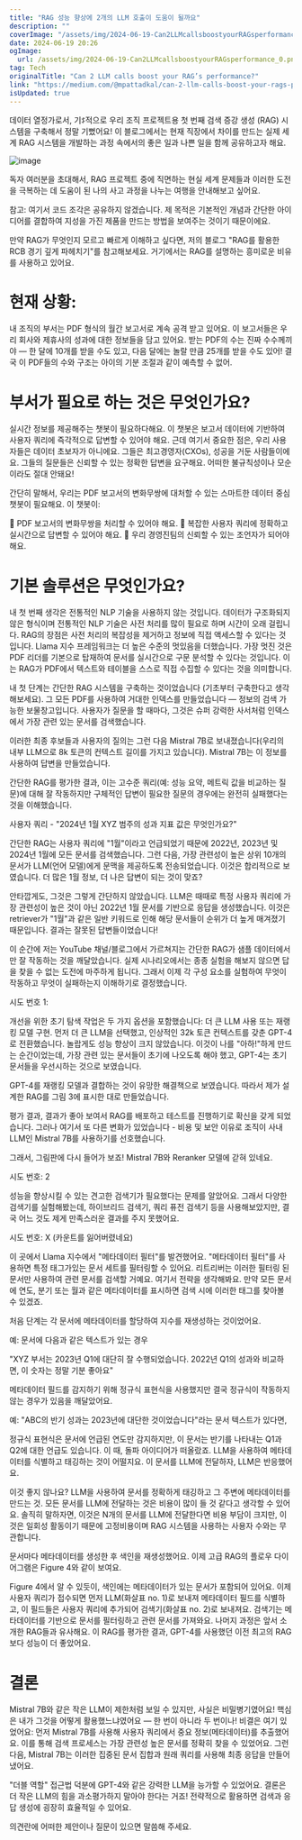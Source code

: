 ```yaml
---
title: "RAG 성능 향상에 2개의 LLM 호출이 도움이 될까요"
description: ""
coverImage: "/assets/img/2024-06-19-Can2LLMcallsboostyourRAGsperformance_0.png"
date: 2024-06-19 20:26
ogImage: 
  url: /assets/img/2024-06-19-Can2LLMcallsboostyourRAGsperformance_0.png
tag: Tech
originalTitle: "Can 2 LLM calls boost your RAG’s performance?"
link: "https://medium.com/@mpattadkal/can-2-llm-calls-boost-your-rags-performance-f3d13adcbba1"
isUpdated: true
---
```






데이터 열정가로서, 기ꁵ적으로 우리 조직 프로젝트용 첫 번째 검색 증강 생성 (RAG) 시스템을 구축해서 정말 기뻤어요! 이 블로그에서는 현재 직장에서 차이를 만드는 실제 세계 RAG 시스템을 개발하는 과정 속에서의 좋은 일과 나쁜 일을 함께 공유하고자 해요.

![image](/assets/img/2024-06-19-Can2LLMcallsboostyourRAGsperformance_0.png)

독자 여러분을 초대해서, RAG 프로젝트 중에 직면하는 현실 세계 문제들과 이러한 도전을 극복하는 데 도움이 된 나의 사고 과정을 나누는 여행을 안내해보고 싶어요.

참고: 여기서 코드 조각은 공유하지 않겠습니다. 제 목적은 기본적인 개념과 간단한 아이디어를 결합하여 지성을 가진 제품을 만드는 방법을 보여주는 것이기 때문이에요.

<div class="content-ad"></div>

만약 RAG가 무엇인지 모르고 빠르게 이해하고 싶다면, 저의 블로그 "RAG를 활용한 RCB 경기 깊게 파헤치기"를 참고해보세요. 거기에서는 RAG를 설명하는 흥미로운 비유를 사용하고 있어요.

# 현재 상황:

내 조직의 부서는 PDF 형식의 월간 보고서로 계속 공격 받고 있어요. 이 보고서들은 우리 회사와 제휴사의 성과에 대한 정보들을 담고 있어요. 받는 PDF의 수는 진짜 수수께끼야 — 한 달에 10개를 받을 수도 있고, 다음 달에는 놀랄 만큼 25개를 받을 수도 있어! 결국 이 PDF들의 수와 구조는 아이의 기분 조절과 같이 예측할 수 없어. 

# 부서가 필요로 하는 것은 무엇인가요?

<div class="content-ad"></div>

실시간 정보를 제공해주는 챗봇이 필요하다해요. 이 챗봇은 보고서 데이터에 기반하여 사용자 쿼리에 즉각적으로 답변할 수 있어야 해요. 근데 여기서 중요한 점은, 우리 사용자들은 데이터 초보자가 아니에요. 그들은 최고경영자(CXOs), 성공을 거둔 사람들이에요. 그들의 질문들은 신뢰할 수 있는 정확한 답변을 요구해요. 어떠한 불규칙성이나 모순이라도 절대 안돼요!

간단히 말해서, 우리는 PDF 보고서의 변화무쌍에 대처할 수 있는 스마트한 데이터 중심 챗봇이 필요해요. 이 챗봇이:

🌊 PDF 보고서의 변화무쌍을 처리할 수 있어야 해요.
🤖 복잡한 사용자 쿼리에 정확하고 실시간으로 답변할 수 있어야 해요.
💼 우리 경영진팀의 신뢰할 수 있는 조언자가 되어야 해요.

# 기본 솔루션은 무엇인가요?

<div class="content-ad"></div>

내 첫 번째 생각은 전통적인 NLP 기술을 사용하지 않는 것입니다. 데이터가 구조화되지 않은 형식이며 전통적인 NLP 기술은 사전 처리를 많이 필요로 하며 시간이 오래 걸립니다. RAG의 장점은 사전 처리의 복잡성을 제거하고 정보에 직접 액세스할 수 있다는 것입니다. Llama 지수 프레임워크는 더 높은 수준의 멋있음을 더했습니다. 가장 멋진 것은 PDF 리더를 기본으로 탑재하여 문서를 실시간으로 구문 분석할 수 있다는 것입니다. 이는 RAG가 PDF에서 텍스트와 테이블을 스스로 직접 수집할 수 있다는 것을 의미합니다.

내 첫 단계는 간단한 RAG 시스템을 구축하는 것이었습니다 (기초부터 구축한다고 생각해보세요). 그 모든 PDF를 사용하여 거대한 인덱스를 만들었습니다 — 정보의 검색 가능한 보물창고입니다. 사용자가 질문을 할 때마다, 그것은 슈퍼 강력한 사서처럼 인덱스에서 가장 관련 있는 문서를 검색했습니다.

이러한 최종 후보들과 사용자의 질의는 그런 다음 Mistral 7B로 보내졌습니다(우리의 내부 LLM으로 8k 토큰의 컨텍스트 길이를 가지고 있습니다). Mistral 7B는 이 정보를 사용하여 답변을 만들었습니다.

간단한 RAG를 평가한 결과, 이는 고수준 쿼리(예: 성능 요약, 메트릭 값을 비교하는 질문)에 대해 잘 작동하지만 구체적인 답변이 필요한 질문의 경우에는 완전히 실패했다는 것을 이해했습니다.

<div class="content-ad"></div>

사용자 쿼리 - "2024년 1월 XYZ 범주의 성과 지표 값은 무엇인가요?"

간단한 RAG는 사용자 쿼리에 "1월"이라고 언급되었기 때문에 2022년, 2023년 및 2024년 1월에 모든 문서를 검색했습니다. 그런 다음, 가장 관련성이 높은 상위 10개의 문서가 LLM(언어 모델)에게 문맥을 제공하도록 전송되었습니다. 이것은 합리적으로 보였습니다. 더 많은 1월 정보, 더 나은 답변이 되는 것이 맞죠?

안타깝게도, 그것은 그렇게 간단하지 않았습니다. LLM은 때때로 특정 사용자 쿼리에 가장 관련성이 높은 것이 아닌 2022년 1월 문서를 기반으로 응답을 생성했습니다. 이것은 retriever가 "1월"과 같은 일반 키워드로 인해 해당 문서들이 순위가 더 높게 매겨졌기 때문입니다. 결과는 잘못된 답변들이었습니다!

이 순간에 저는 YouTube 채널/블로그에서 가르쳐지는 간단한 RAG가 샘플 데이터에서만 잘 작동하는 것을 깨달았습니다. 실제 시나리오에서는 종종 실험을 해보지 않으면 답을 찾을 수 없는 도전에 마주하게 됩니다. 그래서 이제 각 구성 요소를 실험하여 무엇이 작동하고 무엇이 실패하는지 이해하기로 결정했습니다.

<div class="content-ad"></div>

시도 번호 1:

개선을 위한 초기 탐색 작업은 두 가지 옵션을 포함했습니다: 더 큰 LLM 사용 또는 재랭킹 모델 구현. 먼저 더 큰 LLM을 선택했고, 인상적인 32k 토큰 컨텍스트를 갖춘 GPT-4로 전환했습니다. 놀랍게도 성능 향상이 크지 않았습니다. 이것이 나를 "아하!"하게 만드는 순간이었는데, 가장 관련 있는 문서들이 초기에 나오도록 해야 했고, GPT-4는 초기 문서들을 우선시하는 것으로 보였습니다.

GPT-4를 재랭킹 모델과 결합하는 것이 유망한 해결책으로 보였습니다. 따라서 제가 설계한 RAG를 그림 3에 표시한 대로 만들었습니다.

평가 결과, 결과가 좋아 보여서 RAG를 배포하고 테스트를 진행하기로 확신을 갖게 되었습니다. 그러나 여기서 또 다른 변화가 있었습니다 - 비용 및 보안 이유로 조직이 사내 LLM인 Mistral 7B를 사용하기를 선호했습니다.

<div class="content-ad"></div>

그래서, 그림판에 다시 들어가 보죠! Mistral 7B와 Reranker 모델에 갇혀 있네요.

시도 번호: 2

성능을 향상시킬 수 있는 견고한 검색기가 필요했다는 문제를 알았어요. 그래서 다양한 검색기를 실험해봤는데, 하이브리드 검색기, 쿼리 퓨전 검색기 등을 사용해보았지만, 결국 어느 것도 제게 만족스러운 결과를 주지 못했어요.

시도 번호: X (카운트를 잃어버렸네요)

<div class="content-ad"></div>

이 곳에서 Llama 지수에서 "메타데이터 필터"를 발견했어요. "메타데이터 필터"를 사용하면 특정 태그가있는 문서 세트를 필터링할 수 있어요. 리트리버는 이러한 필터링 된 문서만 사용하여 관련 문서를 검색할 거예요. 여기서 전략을 생각해봐요. 만약 모든 문서에 연도, 분기 또는 월과 같은 메타데이터를 표시하면 검색 시에 이러한 태그를 찾아볼 수 있겠죠.

처음 단계는 각 문서에 메타데이터를 할당하여 지수를 재생성하는 것이었어요.

예: 문서에 다음과 같은 텍스트가 있는 경우

"XYZ 부서는 2023년 Q1에 대단히 잘 수행되었습니다. 2022년 Q1의 성과와 비교하면, 이 숫자는 정말 기분 좋아요"

<div class="content-ad"></div>

메타데이터 필드를 감지하기 위해 정규식 표현식을 사용했지만 결국 정규식이 작동하지 않는 경우가 있음을 깨달았어요.

예: "ABC의 반기 성과는 2023년에 대단한 것이었습니다"라는 문서 텍스트가 있다면,

정규식 표현식은 문서에 언급된 연도만 감지하지만, 이 문서는 반기를 나타내는 Q1과 Q2에 대한 언급도 있습니다. 이 때, 돌파 아이디어가 떠올랐죠. LLM을 사용하여 메타데이터를 식별하고 태깅하는 것이 어떨지요. 이 문서를 LLM에 전달하자, LLM은 반응했어요.

이것 좋지 않나요? LLM을 사용하여 문서를 정확하게 태깅하고 그 주변에 메타데이터를 만드는 것. 모든 문서를 LLM에 전달하는 것은 비용이 많이 들 것 같다고 생각할 수 있어요. 솔직히 말하자면, 이것은 N개의 문서를 LLM에 전달한다면 비용 부담이 크지만, 이것은 일회성 활동이기 때문에 고정비용이며 RAG 시스템을 사용하는 사용자 수와는 무관합니다.

<div class="content-ad"></div>

문서마다 메타데이터를 생성한 후 색인을 재생성했어요. 이제 고급 RAG의 플로우 다이어그램은 Figure 4와 같이 보여요.

Figure 4에서 알 수 있듯이, 색인에는 메타데이터가 있는 문서가 포함되어 있어요. 이제 사용자 쿼리가 접수되면 먼저 LLM(화살표 no. 1)로 보내져 메타데이터 필드를 식별하고, 이 필드들은 사용자 쿼리에 추가되어 검색기(화살표 no. 2)로 보내져요. 검색기는 메타데이터를 기반으로 문서를 필터링하고 관련 문서를 가져와요. 나머지 과정은 앞서 소개한 RAG들과 유사해요. 이 RAG를 평가한 결과, GPT-4를 사용했던 이전 최고의 RAG보다 성능이 더 좋았어요.

# 결론

Mistral 7B와 같은 작은 LLM이 제한처럼 보일 수 있지만, 사실은 비밀병기였어요! 핵심은 내가 그것을 어떻게 활용했느냐였어요 — 한 번이 아니라 두 번이나! 비결은 여기 있었어요: 먼저 Mistral 7B를 사용해 사용자 쿼리에서 중요 정보(메타데이터)를 추출했어요. 이를 통해 검색 프로세스는 가장 관련성 높은 문서를 정확히 찾을 수 있었어요. 그런 다음, Mistral 7B는 이러한 집중된 문서 집합과 원래 쿼리를 사용해 최종 응답을 만들어냈어요.

<div class="content-ad"></div>

"더블 역할" 접근법 덕분에 GPT-4와 같은 강력한 LLM을 능가할 수 있었어요. 결론은 더 작은 LLM의 힘을 과소평가하지 말아야 한다는 거죠! 전략적으로 활용하면 검색과 응답 생성에 굉장히 효율적일 수 있어요.

의견란에 어떠한 제안이나 질문이 있으면 말씀해 주세요.